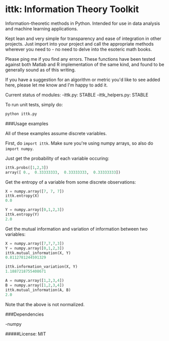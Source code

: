 ittk: Information Theory Toolkit
====

  Information-theoretic methods in Python.  Intended for use in data analysis and machine learning applications.

  Kept lean and very simple for transparency and ease of integration in other projects.  Just import into your project and call the appropriate methods wherever you need to - no need to delve into the esoteric math books.

  Please ping me if you find any errors.  These functions have been tested against both Matlab and R implementation of the same kind, and found to be generally sound as of this writing.

  If you have a suggestion for an algorithm or metric you'd like to see added here, please let me know and I'm happy to add it.

Current status of modules:
    -ittk.py: STABLE
    -ittk_helpers.py: STABLE
    
To run unit tests, simply do:
```python
python ittk.py
```
  
###Usage examples

All of these examples assume discrete variables.

First, do `import ittk`.  Make sure you're using numpy arrays, so also do `import numpy`.

Just get the probability of each variable occuring:

```python
ittk.probs([1,2,3])
array([ 0.,  0.33333333,  0.33333333,  0.33333333])
```

Get the entropy of a variable from some discrete observations:

```python
X = numpy.array([7, 7, 7])
ittk.entropy(X)
0.0

Y = numpy.array([0,1,2,3])
ittk.entropy(Y)
2.0
```

Get the mutual information and variation of information between two variables:

```python
X = numpy.array([7,7,7,3])
Y = numpy.array([0,1,2,3])
ittk.mutual_information(X, Y)
0.8112781244591329

ittk.information_variation(X, Y)
1.1887218755408671

A = numpy.array([1,2,3,4])
B = numpy.array([1,2,3,4])
ittk.mutual_information(A, B)
2.0
```

Note that the above is not normalized.
  
###Dependencies

  -numpy
  
#####License: MIT
  
